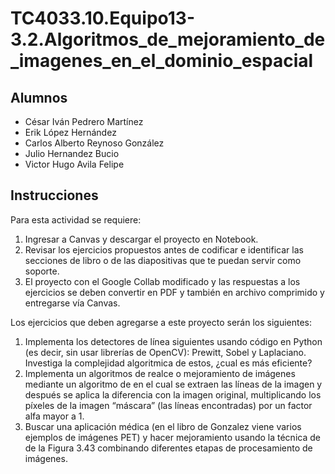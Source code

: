 # TC4033.10.Equipo13-3.2.Algoritmos_de_mejoramiento_de_imagenes_en_el_dominio_espacial

## Alumnos

- César Iván Pedrero Martínez
- Erik López Hernández
- Carlos Alberto Reynoso González
- Julio Hernandez Bucio
- Victor Hugo Avila Felipe

## Instrucciones

Para esta actividad se requiere:

1. Ingresar a Canvas y descargar el proyecto en Notebook.
2. Revisar los ejercicios propuestos antes de codificar e identificar las secciones de libro o de las diapositivas que te puedan servir como soporte.
3. El proyecto con el Google Collab modificado y las respuestas a los ejercicios se deben convertir en PDF y también en archivo comprimido y entregarse vía Canvas.

Los ejercicios que deben agregarse a este proyecto serán los siguientes:

1. Implementa los detectores de línea siguientes usando código en Python (es decir, sin usar librerías de OpenCV): Prewitt, Sobel y Laplaciano. Investiga la complejidad algoritmica de estos, ¿cual es más eficiente?
2. Implementa un algoritmos de realce o mejoramiento de imágenes mediante un algoritmo de en el cual se extraen las líneas de la imagen y después se aplica la diferencia con la imagen original, multiplicando los píxeles de la imagen “máscara” (las líneas encontradas) por un factor alfa mayor a 1.
3. Buscar una aplicación médica (en el libro de Gonzalez viene varios ejemplos de imágenes PET) y hacer mejoramiento usando la técnica de de la Figura 3.43 combinando diferentes etapas de procesamiento de imágenes.
